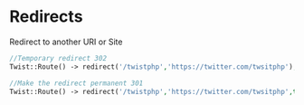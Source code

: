 # Redirects

Redirect to another URI or Site

```php
//Temporary redirect 302
Twist::Route() -> redirect('/twistphp','https://twitter.com/twsitphp');

//Make the redirect permanent 301
Twist::Route() -> redirect('/twistphp','https://twitter.com/twsitphp',true);
```